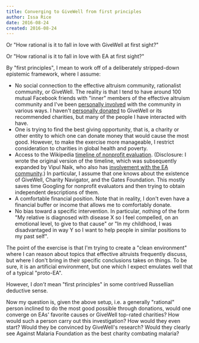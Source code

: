```yaml
---
title: Converging to GiveWell from first principles
author: Issa Rice
date: 2016-08-24
created: 2016-08-24
---
```


Or "How rational is it to fall in love with GiveWell at first sight?"

Or "How rational is it to fall in love with EA at first sight?"

By "first principles", I mean to work off of a deliberately stripped-down
epistemic framework, where I assume:

  * No social connection to the effective altruism community, rationalist
    community, or GiveWell. The reality is that I tend to have around 100
    mutual Facebook friends with "inner" members of the effective altruism
    community and I've been [personally involved][involvement] with the
    community in various ways. I haven't [personally donated][donations] to
    GiveWell or its recommended charities, but many of the people I have
    interacted with have.
  * One is trying to find the best giving opportunity, that is, a charity or
    other entity to which one can donate money that would cause the most good.
    However, to make the exercise more manageable, I restrict consideration to
    charities in global health and poverty.
  * Access to the Wikipedia [timeline of nonprofit evaluation][tone].
    (Disclosure: I wrote the original version of the timeline, which was
    subsequently expanded by Vipul Naik, who also has [involvement with the EA
    community][vip_i].) In particular, I assume that one knows about the
    existence of GiveWell, Charity Navigator, and the Gates Foundation. This
    mostly saves time Googling for nonprofit evaluators and then trying to
    obtain independent descriptions of them.
  * A comfortable financial position. Note that in reality, I don't even have a
    financial buffer or income that allows me to comfortably donate.
  * No bias toward a specific intervention. In particular, nothing of the form
    "My relative is diagnosed with disease X so I feel compelled, on an
    emotional level, to give to that cause" or "In my childhood, I was
    disadvantaged in way Y so I want to help people in similar positions to my
    past self".

The point of the exercise is that I'm trying to create a "clean environment"
where I can reason about topics that effective altruists frequently discuss,
but where I don't bring in their specific conclusions takes on things. To be
sure, it is an artificial environment, but one which I expect emulates well
that of a typical "proto-EA".

However, I *don't* mean "first principles" in some contrived Russellian
deductive sense.

Now my question is, given the above setup, i.e. a generally "rational" person
inclined to do the most good possible through donations, would one converge on
EAs' favorite causes or GiveWell top-rated charities? How would such a person
carry out this investigation? How would they even start? Would they be
convinced by GiveWell's research? Would they clearly see Against Malaria
Foundation as the best charity combating malaria?

[donations]: http://issarice.com/donation-history
[involvement]: http://issarice.com/effective-altruism
[tone]: https://en.wikipedia.org/wiki/Timeline_of_nonprofit_evaluation
[vip_i]: http://vipulnaik.com/effective-altruism/
